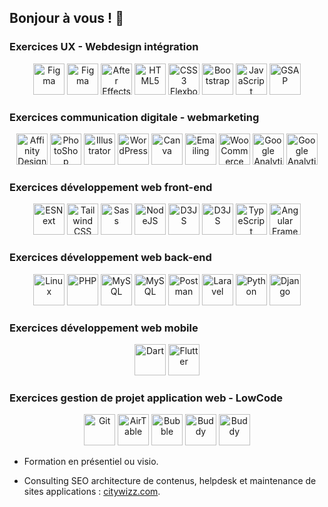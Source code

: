 ## Bonjour à vous ! 👋

###  Exercices UX - Webdesign intégration

<div align="center">
<img src="https://res.cloudinary.com/citywizz/image/upload/v1637245930/icons/Figma-logo_ttqnno.svg" alt="Figma" width="50" height="50">
<img src="https://res.cloudinary.com/citywizz/image/upload/v1637274759/icons/lottiefiles_m8hmhh.png" alt="Figma" width="50" height="50">
<img src="https://res.cloudinary.com/citywizz/image/upload/v1637270042/icons/after-effects_hy8o7n.png" alt="After Effects" width="50" height="50">
<img src="https://res.cloudinary.com/citywizz/image/upload/v1637256961/icons/Logo-HTML_byiob9.svg" alt="HTML5" width="50" height="50">
<img src="https://res.cloudinary.com/citywizz/image/upload/v1637256414/icons/Logo-CSS_kbh9hb.svg" alt="CSS3 Flexbox CSS Grid" width="50" height="50">
<img src="https://res.cloudinary.com/citywizz/image/upload/v1637267147/icons/bootstrap_pn1kig.png" alt="Bootstrap" width="50" height="50">
<img src="https://res.cloudinary.com/citywizz/image/upload/v1637254659/icons/js_iv5aii.png" alt="JavaScript" width="50" height="50">
<img src="https://res.cloudinary.com/citywizz/image/upload/v1637244240/icons/gsap_nqdndw.png" alt="GSAP" width="50" height="50" style="vertical-align: top;">
</div>

###  Exercices communication digitale - webmarketing

<div align="center">
<img src="https://res.cloudinary.com/citywizz/image/upload/v1637253961/icons/affinity-designer_en38mb.png" alt="Affinity Designer" width="50" height="50">
<img src="https://res.cloudinary.com/citywizz/image/upload/v1637270034/icons/photoshop_x0ka2d.png" alt="PhotoShop" width="50" height="50">
<img src="https://res.cloudinary.com/citywizz/image/upload/v1637270025/icons/illustrator_izesgf.png" alt="Illustrator" width="50" height="50">
<img src="https://res.cloudinary.com/citywizz/image/upload/v1637246030/icons/Logo-Wordpress_ftwlp1.svg" alt="WordPress" width="50" height="50">
<img src="https://res.cloudinary.com/citywizz/image/upload/v1637257201/icons/canva-logo_hkzght.png" alt="Canva" width="50" height="50">
<img src="https://res.cloudinary.com/citywizz/image/upload/v1637257272/icons/mailchimp_mitani.png" alt="Emailing" width="50" height="50">
<img src="https://res.cloudinary.com/citywizz/image/upload/v1637246910/icons/woocommerce_wdahhh.svg" alt="WooCommerce" width="50" height="50">
<img src="https://res.cloudinary.com/citywizz/image/upload/v1637246493/icons/Google-Analytics_m8dbdn.svg" alt="Google Analytics" width="50" height="50">
<img src="https://res.cloudinary.com/citywizz/image/upload/v1637273093/icons/movavi_egw5rs.png" alt="Google Analytics" width="50" height="50">
</div>

###  Exercices développement web front-end

<div align="center">
<img src="https://res.cloudinary.com/citywizz/image/upload/v1637256354/icons/es6_anikll.png" alt="ESNext" width="50" height="50">
<img src="https://res.cloudinary.com/citywizz/image/upload/v1637256624/icons/tailwindcss_rihwsp.png" alt="Tailwind CSS" width="50" height="50">
<img src="https://res.cloudinary.com/citywizz/image/upload/v1637254418/icons/sass_bdpoja.png" alt="Sass" width="50" height="50">
<img src="https://res.cloudinary.com/citywizz/image/upload/v1637246340/icons/nodejs_p06vt6.png" alt="NodeJS" width="50" height="50">
<img src="https://res.cloudinary.com/citywizz/image/upload/v1637246243/icons/d3_jmou8m.png" alt="D3JS" width="50" height="50">
<img src="https://res.cloudinary.com/citywizz/image/upload/v1637269536/icons/webpack_logo_wh6b4l.png" alt="D3JS" width="50" height="50">
<img src="https://res.cloudinary.com/citywizz/image/upload/v1637256779/icons/typescript_xiwzj4.png" alt="TypeScript" width="50" height="50">
<img src="https://res.cloudinary.com/citywizz/image/upload/v1637246418/icons/Angular_full_color_logo.svg_cojwau.png" alt="Angular Framework" width="50" height="50">
 </div>

###  Exercices développement web back-end

<div align="center">
<img src="https://res.cloudinary.com/citywizz/image/upload/v1637254218/icons/linux.svg_rdwnhb.png" alt="Linux" width="50" height="50">
<img src="https://res.cloudinary.com/citywizz/image/upload/v1637266604/icons/PHP-logo.svg_agqpmz.png" alt="PHP" width="50" height="50">
<img src="https://res.cloudinary.com/citywizz/image/upload/v1637268663/icons/MySQL.svg_iokutf.png" alt="MySQL" width="50" height="50">
<img src="https://res.cloudinary.com/citywizz/image/upload/v1637269644/icons/MongoDB-Icon-logo_mndusj.svg" alt="MySQL" width="50" height="50">
<img src="https://res.cloudinary.com/citywizz/image/upload/v1637273349/icons/postman_ruhbrc.png" alt="Postman" width="50" height="50">
<img src="https://res.cloudinary.com/citywizz/image/upload/v1637257666/icons/laravel_sqntln.png" alt="Laravel" width="50" height="50">
<img src="https://res.cloudinary.com/citywizz/image/upload/v1637574848/icons/Python-logo-notext_rsw7jx.svg" alt="Python" width="50" height="50">
<img src="https://res.cloudinary.com/citywizz/image/upload/v1637268897/icons/Django_logo_lx8cbc.png" alt="Django" width="50" height="50">
</div>


###  Exercices développement web mobile

<div align="center">
<img src="https://res.cloudinary.com/citywizz/image/upload/v1637267721/icons/dart_fwlwba.jpg" alt="Dart" width="50" height="50">
<img src="https://res.cloudinary.com/citywizz/image/upload/v1637257769/icons/flutter_logo_ikswxy.svg" alt="Flutter" width="50" height="50">
</div>

###  Exercices gestion de projet application web - LowCode

<div align="center">
<img src="https://res.cloudinary.com/citywizz/image/upload/v1637267481/icons/Git_icon.svg_kruygj.png" alt="Git" width="50" height="50">
<img src="https://res.cloudinary.com/citywizz/image/upload/v1637268028/icons/airtable_qcmsf6.png" alt="AirTable" width="50" height="50">
<img src="https://res.cloudinary.com/citywizz/image/upload/v1637269327/icons/Bubble_logo_wr4jcj.svg" alt="Bubble" width="50" height="50">
<img src="https://res.cloudinary.com/citywizz/image/upload/v1637272486/icons/buddy_qm0n6g.png" alt="Buddy" width="50" height="50">
<img src="https://res.cloudinary.com/citywizz/image/upload/v1637273897/icons/netifly_clqmxd.svg" alt="Buddy" width="50" height="50">
</div>

* Formation en présentiel ou visio.

* Consulting SEO architecture de contenus, helpdesk et maintenance de sites applications : [citywizz.com](https://citywizz.com).



